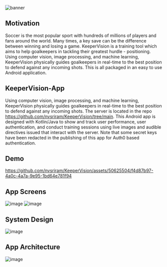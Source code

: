 ![banner](https://github.com/nvsriram/KeeperVision/assets/50625504/56e69ee3-a7d9-413a-85f4-f73253c34675)

## Motivation

Soccer is the most popular sport with hundreds of millions of players and fans around the world. Many times, a key save can be the difference between winning and losing a game. KeeperVision is a training tool which aims to help goalkeepers in tackling their greatest hurdle - positioning. Using computer vision, image processing, and machine learning, KeeperVision physically guides goalkeepers in real-time to the best position to defend against any incoming shots. This is all packaged in an easy to use Android application.

## KeeperVision-App
Using computer vision, image processing, and machine learning, KeeperVision physically guides goalkeepers in real-time to the best position to defend against any incoming shots. The server is located in the repo https://github.com/nvsriram/KeeperVision/tree/main. This Android app is designed with Kotlin/Java to show and track user performance, user authentication, and conduct training sessions using live images and audible directives issued that interact with the server. Note that some secret keys have been redacted in the publishing of this app for Auth0 based authentication.

## Demo
https://github.com/nvsriram/KeeperVision/assets/50625504/f4d87b97-4a0c-4a7a-9e95-1bd64e781f94

## App Screens
![image](https://github.com/gakaika/KeeperVision-App/assets/52367143/8bfa6b04-c241-4210-83ec-04525c626517)
![image](https://github.com/gakaika/KeeperVision-App/assets/52367143/2a5b117b-8c60-4646-a2cd-e302218ce7bd)

## System Design
![image](https://github.com/gakaika/KeeperVision-App/assets/52367143/16125825-b8f8-4b0c-9d2d-4b2befcbb906)

## App Architecture
![image](https://github.com/gakaika/KeeperVision-App/assets/52367143/c27a2f75-3301-4709-9ddb-28d89f95ea53)

